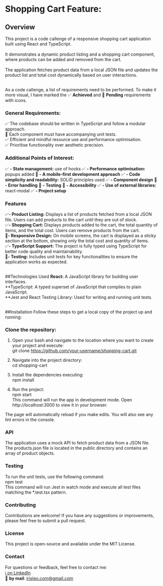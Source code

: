 # Shopping Cart Feature:
## Overview
This project is a code callenge of a responsive shopping cart application built using React and TypeScript.<br>  
It demonstrates a dynamic product listing and a shopping cart component, where products can be added and removed from the cart.<br>  
The application fetches product data from a local JSON file and updates the product list and total cost dynamically based on user interactions.<br> <br>

As a code callenge, a list of requirements need to be performed. To make it more visual, I have marked the ✅ **Achieved** and 🔨 **Pending** requirements with icons.

### **General Requirements:**

✅ The codebase should be written in TypeScript and follow a modular approach.<br> 
🔨 Each component must have accompanying unit tests.<br> 
✅ Efficient and mindful resource use and performance optimisation.<br> 
✅ Prioritise functionality over aesthetic precision.<br> 

### **Additional Points of Interest:**

✅ **- State management:** use of hooks
✅ **- Performance optimisation:** popups added
🔨 **- A mobile-first development approach**
✅ **- Code simplicity and readability:** SOLID principles used
✅ **- Component design**
🔨 **- Error handling**
🔨 **- Testing**
🔨 **- Accessibility**
✅ **- Use of external libraries:** react-modal
✅ **- Project setup**

### Features
✅**- Product Listing:** Displays a list of products fetched from a local JSON file. Users can add products to the cart until they are out of stock.<br> 
✅**- Shopping Cart:** Displays products added to the cart, the total quantity of items, and the total cost. Users can remove products from the cart.<br> 
🔨**- Responsive Design:** On mobile screens, the cart is displayed as a sticky section at the bottom, showing only the total cost and quantity of items.<br> 
✅**- TypeScript Support:** The project is fully typed using TypeScript for better code quality and maintainability.<br> 
🔨**- Testing:** Includes unit tests for key functionalities to ensure the application works as expected.<br> <br> 

##Technologies Used
**React:** A JavaScript library for building user interfaces.<br> 
**TypeScript: A typed superset of JavaScript that compiles to plain JavaScript.<br> 
**Jest and React Testing Library: Used for writing and running unit tests.<br> <br> 

##Installation
Follow these steps to get a local copy of the project up and running:

### Clone the repository:

1. Open your bash and navigate to the location where you want to create your project and execute:<br> 
git clone https://github.com/your-username/shopping-cart.git

2. Navigate into the project directory:<br> 
cd shopping-cart

3. Install the dependencies executing:<br> 
npm install

4. Run the project:<br> 
npm start<br> 
This command will run the app in development mode. Open http://localhost:3000 to view it in your browser.<br> 

The page will automatically reload if you make edits. You will also see any lint errors in the console.


### API
The application uses a mock API to fetch product data from a JSON file. The products.json file is located in the public directory and contains an array of product objects.

### Testing
To run the unit tests, use the following command:<br> 
npm test<br> 
This command will run Jest in watch mode and execute all test files matching the *.test.tsx pattern.

### Contributing
Contributions are welcome! If you have any suggestions or improvements, please feel free to submit a pull request.

### License
This project is open-source and available under the MIT License.

### Contact
For questions or feedback, feel free to contact me:<br>
[ ℹ️ on LinkedIn](https://www.linkedin.com/in/irisleo/)<br>
📧 **by mail**: [  irisleo.com@gmail.com](mailto:irisleo.com@egmail.com)
